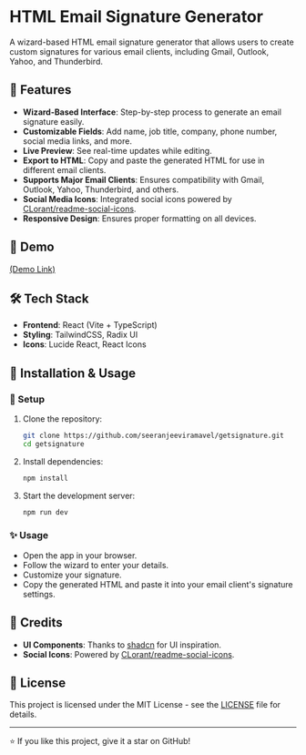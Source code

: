 # HTML Email Signature Generator

A wizard-based HTML email signature generator that allows users to create custom signatures for various email clients, including Gmail, Outlook, Yahoo, and Thunderbird.

## 🚀 Features
- **Wizard-Based Interface**: Step-by-step process to generate an email signature easily.
- **Customizable Fields**: Add name, job title, company, phone number, social media links, and more.
- **Live Preview**: See real-time updates while editing.
- **Export to HTML**: Copy and paste the generated HTML for use in different email clients.
- **Supports Major Email Clients**: Ensures compatibility with Gmail, Outlook, Yahoo, Thunderbird, and others.
- **Social Media Icons**: Integrated social icons powered by [CLorant/readme-social-icons](https://github.com/CLorant/readme-social-icons).
- **Responsive Design**: Ensures proper formatting on all devices.

## 📸 Demo
[(Demo Link)
](https://getsignature.vercel.app/)
## 🛠️ Tech Stack
- **Frontend**: React (Vite + TypeScript)
- **Styling**: TailwindCSS, Radix UI
- **Icons**: Lucide React, React Icons

## 💾 Installation & Usage

### 🔧 Setup
1. Clone the repository:
   ```sh
   git clone https://github.com/seeranjeeviramavel/getsignature.git
   cd getsignature
   ```
2. Install dependencies:
   ```sh
   npm install
   ```
3. Start the development server:
   ```sh
   npm run dev
   ```

### ✨ Usage
- Open the app in your browser.
- Follow the wizard to enter your details.
- Customize your signature.
- Copy the generated HTML and paste it into your email client's signature settings.

## 🎨 Credits
- **UI Components**: Thanks to [shadcn](https://github.com/shadcn) for UI inspiration.
- **Social Icons**: Powered by [CLorant/readme-social-icons](https://github.com/CLorant/readme-social-icons).

## 📜 License
This project is licensed under the MIT License - see the [LICENSE](LICENSE) file for details.

---
⭐ If you like this project, give it a star on GitHub!

